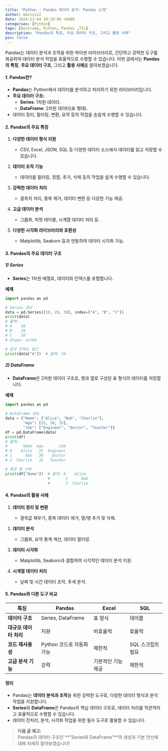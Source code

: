 ```yaml
---
title: "Python : Pandas 데이터 분석: Pandas 소개"
author: mminzy22
date: 2024-12-04 10:10:00 +0900
categories: [Python]
tags: [Bootcamp, Python, Pandas ,TIL]
description: "Pandas의 특징, 주요 데이터 구조, 그리고 활용 사례"
pin: false
---
```



Pandas는 데이터 분석과 조작을 위한 파이썬 라이브러리로, 간단하고 강력한 도구를 제공하여 데이터 분석 작업을 효율적으로 수행할 수 있습니다. 이번 글에서는 **Pandas의 특징**, **주요 데이터 구조**, 그리고 **활용 사례**를 알아보겠습니다.


#### 1. Pandas란?

- **Pandas**는 Python에서 데이터를 분석하고 처리하기 위한 라이브러리입니다.
- **주요 데이터 구조:**  
  - **Series**: 1차원 데이터.
  - **DataFrame**: 2차원 데이터(표 형태).
- 데이터 정리, 필터링, 변환, 요약 등의 작업을 손쉽게 수행할 수 있습니다.


#### 2. Pandas의 주요 특징

1. **다양한 데이터 형식 지원**  
   - CSV, Excel, JSON, SQL 등 다양한 데이터 소스에서 데이터를 읽고 저장할 수 있습니다.

2. **데이터 조작 기능**  
   - 데이터를 필터링, 정렬, 추가, 삭제 등의 작업을 쉽게 수행할 수 있습니다.

3. **강력한 데이터 처리**  
   - 결측치 처리, 중복 제거, 데이터 변환 등 다양한 기능 제공.

4. **고급 데이터 분석**  
   - 그룹화, 피벗 테이블, 시계열 데이터 처리 등.

5. **다양한 시각화 라이브러리와 호환성**  
   - Matplotlib, Seaborn 등과 연동하여 데이터 시각화 가능.


#### 3. Pandas의 주요 데이터 구조

##### 1) Series
- **Series**는 1차원 배열로, 데이터와 인덱스를 포함합니다.

**예제**
```python
import pandas as pd

# Series 생성
data = pd.Series([10, 20, 30], index=["A", "B", "C"])
print(data)
# 출력:
# A    10
# B    20
# C    30
# dtype: int64

# 값과 인덱스 접근
print(data["A"])  # 출력: 10
```

##### 2) DataFrame
- **DataFrame**은 2차원 데이터 구조로, 행과 열로 구성된 표 형식의 데이터를 저장합니다.

**예제**
```python
import pandas as pd

# DataFrame 생성
data = {"Name": ["Alice", "Bob", "Charlie"],
        "Age": [25, 30, 35],
        "Job": ["Engineer", "Doctor", "Teacher"]}
df = pd.DataFrame(data)
print(df)
# 출력:
#       Name  Age       Job
# 0    Alice   25  Engineer
# 1      Bob   30    Doctor
# 2  Charlie   35   Teacher

# 특정 열 선택
print(df["Name"])  # 출력: 0    Alice
                   #       1      Bob
                   #       2  Charlie
```


#### 4. Pandas의 활용 사례

1. **데이터 정리 및 변환**
   - 결측값 채우기, 중복 데이터 제거, 열/행 추가 및 삭제.

2. **데이터 분석**
   - 그룹화, 요약 통계 계산, 데이터 필터링.

3. **데이터 시각화**
   - Matplotlib, Seaborn과 결합하여 시각적인 데이터 분석 지원.

4. **시계열 데이터 처리**
   - 날짜 및 시간 데이터 조작, 추세 분석.


#### 5. Pandas와 다른 도구 비교

| **특징**            | **Pandas**                         | **Excel**                   | **SQL**                     |
|---------------------|-------------------------------------|-----------------------------|-----------------------------|
| **데이터 구조**      | Series, DataFrame                  | 표 형식                     | 테이블                      |
| **대규모 데이터 처리** | 지원                              | 비효율적                    | 효율적                      |
| **코드 재사용성**    | Python 코드로 자동화 가능          | 제한적                      | SQL 스크립트 필요           |
| **고급 분석 기능**    | 강력                              | 기본적인 기능 제공           | 제한적                      |


#### 정리

- Pandas는 **데이터 분석과 조작**을 위한 강력한 도구로, 다양한 데이터 형식과 분석 작업을 지원합니다.
- **Series**와 **DataFrame**은 Pandas의 핵심 데이터 구조로, 데이터 처리를 직관적이고 효율적으로 수행할 수 있습니다.
- 데이터 전처리, 분석, 시각화 작업을 위한 필수 도구로 활용할 수 있습니다.

> **다음 글 예고:**  
> Pandas의 데이터 구조인 **"Series와 DataFrame"**의 생성과 기본 연산에 대해 자세히 알아보겠습니다!
